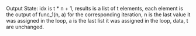 Output State: idx is t * n + 1, results is a list of t elements, each element is the output of func_1(n, a) for the corresponding iteration, n is the last value it was assigned in the loop, a is the last list it was assigned in the loop, data, t are unchanged.